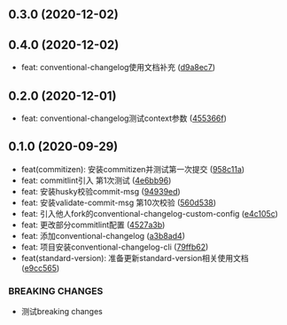 ## 0.3.0 (2020-12-02)




## 0.4.0 (2020-12-02)

* feat: conventional-changelog使用文档补充 ([d9a8ec7](https://github.com/qinzhiwei1993/lerna-changelog/commit/d9a8ec7))



## 0.2.0 (2020-12-01)

* feat: conventional-changelog测试context参数 ([455366f](https://github.com/qinzhiwei1993/lerna-changelog/commit/455366f))



## 0.1.0 (2020-09-29)

* feat(commitizen): 安装commitizen并测试第一次提交 ([958c11a](https://github.com/qinzhiwei1993/lerna-changelog/commit/958c11a))
* feat: commitlint引入 第1次测试 ([4e6bb96](https://github.com/qinzhiwei1993/lerna-changelog/commit/4e6bb96))
* feat: 安装husky校验commit-msg ([94939ed](https://github.com/qinzhiwei1993/lerna-changelog/commit/94939ed))
* feat: 安装validate-commit-msg 第10次校验 ([560d538](https://github.com/qinzhiwei1993/lerna-changelog/commit/560d538))
* feat: 引入他人fork的conventional-changelog-custom-config ([e4c105c](https://github.com/qinzhiwei1993/lerna-changelog/commit/e4c105c))
* feat: 更改部分commitlint配置 ([4527a3b](https://github.com/qinzhiwei1993/lerna-changelog/commit/4527a3b))
* feat: 添加conventional-changelog ([a3b8ad4](https://github.com/qinzhiwei1993/lerna-changelog/commit/a3b8ad4))
* feat: 项目安装conventional-changelog-cli ([79ffb62](https://github.com/qinzhiwei1993/lerna-changelog/commit/79ffb62))
* feat(standard-version): 准备更新standard-version相关使用文档 ([e9cc565](https://github.com/qinzhiwei1993/lerna-changelog/commit/e9cc565))


### BREAKING CHANGES

* 测试breaking changes



